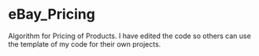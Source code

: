 # eBay_Pricing
Algorithm for Pricing of Products. I have edited the code so others can use the template of my code for their own projects. 
